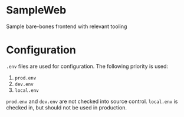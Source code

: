 # SampleWeb

Sample bare-bones frontend with relevant tooling

# Configuration

`.env` files are used for configuration. The following priority is used:

1. `prod.env`
2. `dev.env`
3. `local.env`

`prod.env` and `dev.env` are not checked into source control. `local.env` is checked in, but should not be used in production.


